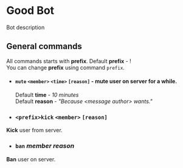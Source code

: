 # Good Bot
Bot description


## General commands
All commands starts with **prefix**. Default **prefix** - !  
You can change **prefix** using command `prefix`.

- #### `mute` `<member>` `<time>` `[reason]` - **mute** user on server for a while.  
    Default **time** - *10 minutes*  
  Default **reason** - *"Because \<message author\> wants."*

- ### `<prefix>kick` `<member>` `[reason]`
**Kick** user from server.  

- ### `ban` *member* *reason*
**Ban** user on server.  
